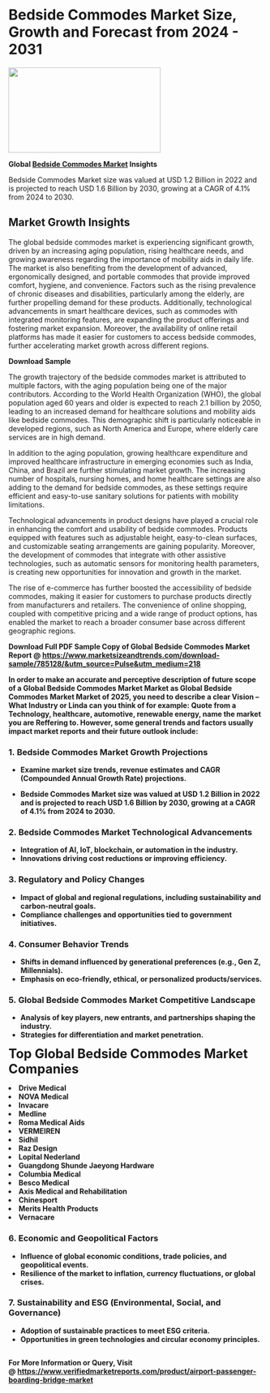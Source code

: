 <H1>Bedside Commodes Market Size, Growth and Forecast from 2024 - 2031</H1><img class="aligncenter size-medium wp-image-584254" src="https://thirdeyenews.in/wp-content/uploads/2024/09/Global-Market-Research-300x168.jpeg" alt="" width="300" height="168" /><p><strong>Global&nbsp;<a href="https://www.marketsizeandtrends.com/download-sample/785128/&amp;utm_source=Pulse&amp;utm_medium=218">Bedside Commodes Market</a> Insights</strong></p><p>Bedside Commodes Market size was valued at USD 1.2 Billion in 2022 and is projected to reach USD 1.6 Billion by 2030, growing at a CAGR of 4.1% from 2024 to 2030.</p><p><h2>Market Growth Insights</h2> <p>The global bedside commodes market is experiencing significant growth, driven by an increasing aging population, rising healthcare needs, and growing awareness regarding the importance of mobility aids in daily life. The market is also benefiting from the development of advanced, ergonomically designed, and portable commodes that provide improved comfort, hygiene, and convenience. Factors such as the rising prevalence of chronic diseases and disabilities, particularly among the elderly, are further propelling demand for these products. Additionally, technological advancements in smart healthcare devices, such as commodes with integrated monitoring features, are expanding the product offerings and fostering market expansion. Moreover, the availability of online retail platforms has made it easier for customers to access bedside commodes, further accelerating market growth across different regions.</p> <p><strong>Download Sample</strong></p> <p>The growth trajectory of the bedside commodes market is attributed to multiple factors, with the aging population being one of the major contributors. According to the World Health Organization (WHO), the global population aged 60 years and older is expected to reach 2.1 billion by 2050, leading to an increased demand for healthcare solutions and mobility aids like bedside commodes. This demographic shift is particularly noticeable in developed regions, such as North America and Europe, where elderly care services are in high demand.</p> <p>In addition to the aging population, growing healthcare expenditure and improved healthcare infrastructure in emerging economies such as India, China, and Brazil are further stimulating market growth. The increasing number of hospitals, nursing homes, and home healthcare settings are also adding to the demand for bedside commodes, as these settings require efficient and easy-to-use sanitary solutions for patients with mobility limitations.</p> <p>Technological advancements in product designs have played a crucial role in enhancing the comfort and usability of bedside commodes. Products equipped with features such as adjustable height, easy-to-clean surfaces, and customizable seating arrangements are gaining popularity. Moreover, the development of commodes that integrate with other assistive technologies, such as automatic sensors for monitoring health parameters, is creating new opportunities for innovation and growth in the market.</p> <p>The rise of e-commerce has further boosted the accessibility of bedside commodes, making it easier for customers to purchase products directly from manufacturers and retailers. The convenience of online shopping, coupled with competitive pricing and a wide range of product options, has enabled the market to reach a broader consumer base across different geographic regions.</p> <p><strong></p><p><span class=""><strong>Download Full PDF Sample Copy of Global Bedside Commodes Market Report</strong> @ <a href="https://www.marketsizeandtrends.com/download-sample/785128/&amp;utm_source=Pulse&amp;utm_medium=218" target="_blank">https://www.marketsizeandtrends.com/download-sample/785128/&amp;utm_source=Pulse&amp;utm_medium=218</a></span></p><p>In order to make an accurate and perceptive description of future scope of a Global&nbsp;Bedside Commodes Market Market as Global&nbsp;Bedside Commodes Market Market of 2025, you need to describe a clear Vision &ndash; What Industry or Linda can you think of for example: Quote from a Technology, healthcare, automotive, renewable energy, name the market you are Reffering to. However, some general trends and factors usually impact market reports and their future outlook include:</p><h3>1.&nbsp;<strong>Bedside Commodes Market Growth Projections</strong></h3><ul><li>Examine market size trends, revenue estimates and CAGR (Compounded Annual Growth Rate) projections.</li><li><p>Bedside Commodes Market size was valued at USD 1.2 Billion in 2022 and is projected to reach USD 1.6 Billion by 2030, growing at a CAGR of 4.1% from 2024 to 2030.</p></li></ul><h3>2.&nbsp;<strong>Bedside Commodes Market Technological Advancements</strong></h3><ul><li>Integration of AI, IoT, blockchain, or automation in the industry.</li><li>Innovations driving cost reductions or improving efficiency.</li></ul><h3>3.&nbsp;<strong>Regulatory and Policy Changes</strong></h3><ul><li>Impact of global and regional regulations, including sustainability and carbon-neutral goals.</li><li>Compliance challenges and opportunities tied to government initiatives.</li></ul><h3>4.&nbsp;<strong>Consumer Behavior Trends</strong></h3><ul><li>Shifts in demand influenced by generational preferences (e.g., Gen Z, Millennials).</li><li>Emphasis on eco-friendly, ethical, or personalized products/services.</li></ul><h3>5.&nbsp;<strong>Global Bedside Commodes Market Competitive Landscape</strong></h3><ul><li>Analysis of key players, new entrants, and partnerships shaping the industry.</li><li>Strategies for differentiation and market penetration.</li></ul><p data-pm-slice="1 1 []"><span style="color: inherit; font-family: inherit; font-size: 25px;">Top Global Bedside Commodes Market Companies</span></p><div class="" data-test-id=""><p><li>Drive Medical</li><li> NOVA Medical</li><li> Invacare</li><li> Medline</li><li> Roma Medical Aids</li><li> VERMEIREN</li><li> Sidhil</li><li> Raz Design</li><li> Lopital Nederland</li><li> Guangdong Shunde Jaeyong Hardware</li><li> Columbia Medical</li><li> Besco Medical</li><li> Axis Medical and Rehabilitation</li><li> Chinesport</li><li> Merits Health Products</li><li> Vernacare</li></p></div><h3>6.&nbsp;<strong>Economic and Geopolitical Factors</strong></h3><ul><li>Influence of global economic conditions, trade policies, and geopolitical events.</li><li>Resilience of the market to inflation, currency fluctuations, or global crises.</li></ul><h3>7.&nbsp;<strong>Sustainability and ESG (Environmental, Social, and Governance)</strong></h3><ul><li>Adoption of sustainable practices to meet ESG criteria.</li><li>Opportunities in green technologies and circular economy principles.</li></ul><h2><strong style="font-size: 14px;">For More Information or Query, Visit @&nbsp;</strong><a style="background-color: #ffffff; font-size: 14px;" href="https://www.marketsizeandtrends.com/report/bedside-commodes-market/" target="_blank">https://www.verifiedmarketreports.com/product/airport-passenger-boarding-bridge-market</a></h2>
